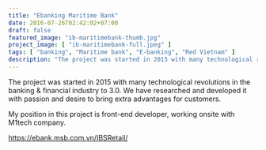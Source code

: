 ```yaml
---
title: "Ebanking Maritime Bank"
date: 2016-07-26T02:42:02+07:00
draft: false
featured_image: "ib-maritimebank-thumb.jpg"
project_image: [ "ib-maritimebank-full.jpeg" ]
tags: [ "banking", "Maritime bank", "E-banking", "Red Vietnam" ]
description: "The project was started in 2015 with many technological revolutions in the banking & financial industry to 3.0. We have researched and developed it with passion and desire to bring extra advantages for customers."
---
```


The project was started in 2015 with many technological revolutions in the banking & financial industry to 3.0. We have researched and developed it with passion and desire to bring extra advantages for customers.

My position in this project is front-end developer, working onsite with M1tech company.

https://ebank.msb.com.vn/IBSRetail/